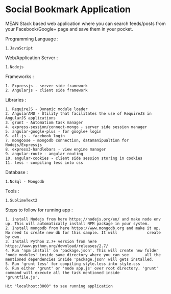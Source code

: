# Social Bookmark Application
MEAN Stack based web application where you can search feeds/posts from your Facebook/Google+ page and save them in your pocket.

Programming Language :

    1.JavaScript

Web/Application Server :

    1.Nodejs

Frameworks :

    1. Expressjs - server side framework
    2. Angularjs - client side framework
    
Libraries : 

    1. RequireJS - Dynamic module loader
    2. AngularAMD - Utility that facilitates the use of RequireJS in AngularJS applications 
    3. grunt - Automatiom task manager
    4. express-session/connect-mongo - server side session manager
    5. angular-google-plus - for google+ login
    6. all.js - facebook login
    7. mongoose - mongodb connection, datamanipualtion for Nodejs/Expressjs
    8. express3-handlebars - view engine manager
    9. angular-route - angular routing
    10. angular-cookies - client side session storing in cookies
    11. less - compiling less into css
    
Database :

    1.NoSql - Mongodb

Tools :

    1.SublimeText2
    
Steps to follow for running app :

    1. install Nodejs from here https://nodejs.org/en/ and make node env up. This will automatically install NPM package in your system.
    2. Install mongodb from here https://www.mongodb.org and make it up. No need to create new db for this sample. It will             create by own.
    3. Install Python 2.7+ version from here https://www.python.org/download/releases/2.7/
    4. Run 'npm install' on 'package.json'. This will create new folder 'node_modules' inside same directory where you can see       all the mentioned dependencies inside 'package.json' will gets installed.
    5. Run 'grunt less' for compiling style.less into style.css
    6. Run either 'grunt' or 'node app.js' over root directory. 'grunt' command will execute all the task mentioned inside           'gruntfile.js'.
    
    Hit "localhost:3000" to see running application
    
